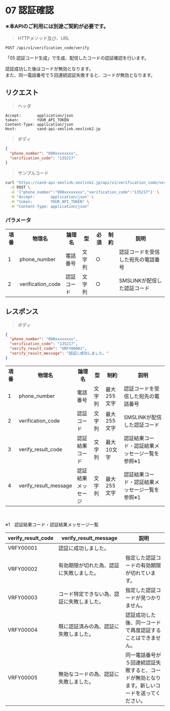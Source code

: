 # 07 認証確認

<p style="font-size: 16px; font-weight: bold"><span class="asterisk">※</span>本APIのご利用には別途ご契約が必要です。</p>

> HTTPメソッド及び、URL

```
POST /api/v1/verification_code/verify
```

「05 認証コード生成」で生成、配信したコードの認証確認を行います。<br/>

認証成功した後はコードが無効となります。<br/>
また、同一電話番号で５回連続認証失敗すると、コードが無効となります。


## リクエスト

> ヘッダ

```
Accept:       application/json
token:        YOUR_API_TOKEN
Content-Type: application/json
Host:         sand-api-smslink.nexlink2.jp
```

> ボディ

```json
{
  "phone_number": "090xxxxxxxx",
  "verification_code": "135217"
}
```

> サンプルコード

```sh
curl "https://sand-api-smslink.nexlink2.jp/api/v1/verification_code/verify" \
  -X POST \
  -d '{"phone_number":"090xxxxxxxx","verification_code":"135217"}' \
  -H "Accept:       application/json" \
  -H "token:        YOUR_API_TOKEN" \
  -H "Content-Type: application/json"
```

### パラメータ

<table>
  <tr>
    <th class="container">項番</th>
    <th class=>物理名</th>
    <th class=>論理名</th>
    <th class=>型</th>
    <th>必須</th>
    <th class=>制約</th>
    <th class=>説明</th>
  </tr>
  <tr>
    <td class="container">1</td>
    <td>phone_number</td>
    <td>電話番号</td>
    <td>文字列</td>
    <td>○</td>
    <td></td>
    <td>認証コードを受信した宛先の電話番号</td>
  </tr>
  <tr>
    <td class="container">2</td>
    <td>verification_code</td>
    <td>認証コード</td>
    <td>文字列</td>
    <td>○</td>
    <td></td>
    <td>SMSLINKが配信した認証コード</td>
  </tr>
</table>

## レスポンス

> ボディ

```json
{
  "phone_number": "090xxxxxxxx",
  "verification_code": "135217",
  "verify_result_code": "VRFY00001",
  "verify_result_message": "認証に成功しました。"
}
```

<table>
  <tr>
    <th class="container">項番</th>
    <th>物理名</th>
    <th>論理名</th>
    <th>型</th>
    <th>制約</th>
    <th>説明</th>
  </tr>
  <tr>
    <td class="container">1</td>
    <td>phone_number</td>
    <td>電話番号</td>
    <td>文字列</td>
    <td>最大255文字</td>
    <td>認証コードを受信した宛先の電話番号</td>
  </tr>
  <tr>
    <td class="container">2</td>
    <td>verification_code</td>
    <td>認証コード</td>
    <td>文字列</td>
    <td>最大255文字</td>
    <td>SMSLINKが配信した認証コード</td>
  <tr>
    <td class="container">3</td>
    <td>verify_result_code</td>
    <td>認証結果コード</td>
    <td>文字列</td>
    <td>最大10文字</td>
    <td>認証結果コード・認証結果メッセージ一覧を参照<span class="asterisk">※1</span></td>
  </tr>
  <tr>
    <td class="container">4</td>
    <td>verify_result_message</td>
    <td>認証結果メッセージ</td>
    <td>文字列</td>
    <td>最大255文字</td>
    <td>認証結果コード・認証結果メッセージ一覧を参照<span class="asterisk">※1</span></td>
  </tr>
</table>
<br/>

<span class="asterisk">※1</span>　認証結果コード・認証結果メッセージ一覧

|verify_result_code|verify_result_message|説明|
| --- | --- | --- |
|VRFY00001|認証に成功しました。||
|VRFY00002|有効期限が切れた為、認証に失敗しました。|指定した認証コードの有効期限が切れています。|
|VRFY00003|コード特定できない為、認証に失敗しました。|指定した認証コードが見つかりません。|
|VRFY00004|既に認証済みの為、認証に失敗しました。|認証成功した後、同一コードで再度認証することはできません。|
|VRFY00005|無効なコードの為、認証に失敗しました。|同一電話番号が５回連続認証失敗すると、コードが無効となります。新しいコードを送ってください。|

<br>
